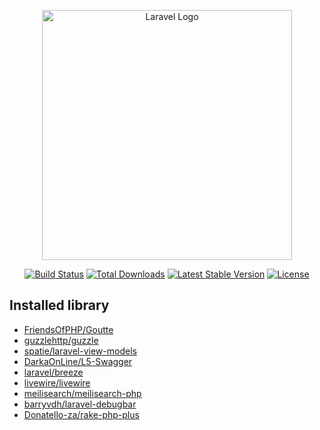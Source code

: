 <p align="center"><a href="https://laravel.com" target="_blank"><img src="https://raw.githubusercontent.com/laravel/art/master/logo-lockup/5%20SVG/2%20CMYK/1%20Full%20Color/laravel-logolockup-cmyk-red.svg" width="400" alt="Laravel Logo"></a></p>

<p align="center">
<a href="https://github.com/laravel/framework/actions"><img src="https://github.com/laravel/framework/workflows/tests/badge.svg" alt="Build Status"></a>
<a href="https://packagist.org/packages/laravel/framework"><img src="https://img.shields.io/packagist/dt/laravel/framework" alt="Total Downloads"></a>
<a href="https://packagist.org/packages/laravel/framework"><img src="https://img.shields.io/packagist/v/laravel/framework" alt="Latest Stable Version"></a>
<a href="https://packagist.org/packages/laravel/framework"><img src="https://img.shields.io/packagist/l/laravel/framework" alt="License"></a>
</p>

## Installed library

- [FriendsOfPHP/Goutte](https://github.com/FriendsOfPHP/Goutte)
- [guzzlehttp/guzzle](https://github.com/guzzle/guzzle/)
- [spatie/laravel-view-models](https://github.com/spatie/laravel-view-models)
- [DarkaOnLine/L5-Swagger](https://github.com/DarkaOnLine/L5-Swagger)
- [laravel/breeze](https://github.com/laravel/breeze)
- [livewire/livewire](https://github.com/livewire/livewire)
- [meilisearch/meilisearch-php](https://github.com/meilisearch/meilisearch-php)
- [barryvdh/laravel-debugbar](https://github.com/barryvdh/laravel-debugbar)
- [Donatello-za/rake-php-plus](https://github.com/Donatello-za/rake-php-plus)